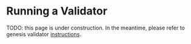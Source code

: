 # Running a Validator

TODO: this page is under construction. In the meantime, please refer to genesis validator [instructions](../networks/network1/genesis/starting_the_network.md).